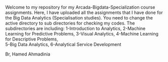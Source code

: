 Welcome to my repository for my Arcada-Bigdata-Specialization course assignments.
Here, I have uploaded all the assignments that I have done for the Big Data Analytics (Specialisation studies).
You need to change the active directory to sub directories for checking my codes. The subdirectories are including: 
1-Introduction to Analytics,
2-Machine Learning for Predictive Problems,
3-Visual Analytics,
4-Machine Learning for Descriptive Problems,  
5-Big Data Analytics, 
6-Analytical Service Development

Br,
Hamed Ahmadinia
